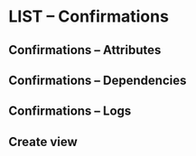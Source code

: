 # LIST &ndash; Confirmations


## Confirmations &ndash; Attributes


## Confirmations &ndash; Dependencies

## Confirmations &ndash; Logs


## Create view